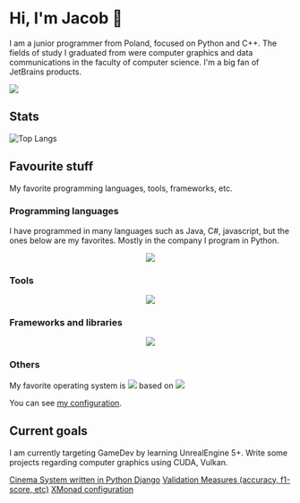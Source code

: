# Hi, I'm Jacob 👋
I am a junior programmer from Poland, focused on Python and C++. The fields of study I graduated from were computer 
graphics and data communications in the faculty of computer science. I'm a big fan of JetBrains products.

<a href="https://www.linkedin.com/in/jakub-wojniak-411968216/">
        <img src="https://skillicons.dev/icons?i=linkedin" />
</a>



## Stats
![Top Langs](https://github-readme-stats.vercel.app/api/top-langs/?username=dasda98&hide=javascript,html)

## Favourite stuff
My favorite programming languages, tools, frameworks, etc.

### Programming languages
I have programmed in many languages such as Java, C#, javascript, but the ones below are my favorites.
Mostly in the company I program in Python.

<p align="center">
    <a href="https://skillicons.dev">
        <img src="https://skillicons.dev/icons?i=cpp,python" />
    </a>
</p>

### Tools

<p align="center">
    <a href="https://skillicons.dev">
        <img src="https://skillicons.dev/icons?i=git,docker,postgresql" />
    </a>
</p>

### Frameworks and libraries

<p align="center">
    <a href="https://skillicons.dev">
        <img src="https://skillicons.dev/icons?i=flask,sklearn,opencv" />
    </a>
</p>

### Others
My favorite operating system is
<img src="https://skillicons.dev/icons?i=linux" />
based on
<img src="https://skillicons.dev/icons?i=arch" />

You can see [my configuration](https://github.com/dasda98/XMonad-config).


## Current goals
I am currently targeting GameDev by learning UnrealEngine 5+. Write some projects regarding computer graphics 
using CUDA, Vulkan.

<seealso>
    <category ref="wrs">
        <a href="https://github.com/dasda98/Cinema-System">Cinema System written in Python Django</a>
        <a href="https://github.com/dasda98/Validation-Measure">Validation Measures (accuracy, f1-score, etc)</a>
        <a href="https://github.com/dasda98/XMonad-config">XMonad configuration</a>
    </category>
</seealso>